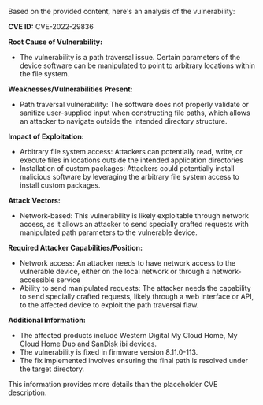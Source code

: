 Based on the provided content, here's an analysis of the vulnerability:

**CVE ID:** CVE-2022-29836

**Root Cause of Vulnerability:**
- The vulnerability is a path traversal issue. Certain parameters of the device software can be manipulated to point to arbitrary locations within the file system.

**Weaknesses/Vulnerabilities Present:**
- Path traversal vulnerability:  The software does not properly validate or sanitize user-supplied input when constructing file paths, which allows an attacker to navigate outside the intended directory structure.

**Impact of Exploitation:**
- Arbitrary file system access: Attackers can potentially read, write, or execute files in locations outside the intended application directories
- Installation of custom packages:  Attackers could potentially install malicious software by leveraging the arbitrary file system access to install custom packages.

**Attack Vectors:**
- Network-based: This vulnerability is likely exploitable through network access, as it allows an attacker to send specially crafted requests with manipulated path parameters to the vulnerable device.

**Required Attacker Capabilities/Position:**
- Network access: An attacker needs to have network access to the vulnerable device, either on the local network or through a network-accessible service
- Ability to send manipulated requests: The attacker needs the capability to send specially crafted requests, likely through a web interface or API, to the affected device to exploit the path traversal flaw.

**Additional Information:**
- The affected products include Western Digital My Cloud Home, My Cloud Home Duo and SanDisk ibi devices.
- The vulnerability is fixed in firmware version 8.11.0-113.
- The fix implemented involves ensuring the final path is resolved under the target directory.

This information provides more details than the placeholder CVE description.